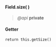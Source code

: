 #### Field.size(  )
> *@api* **private**   


<div class="code-header"> <h4>Getter</h4></div><pre class=" language-javascript"><code class="language-javascript">return this.getSize()
</code></pre>

<div class="code-header addGitHubLink" data-file="fields/types/Type.js#L205"> &nbsp;</div><pre class=" language-javascript hideCode api"></pre> 
